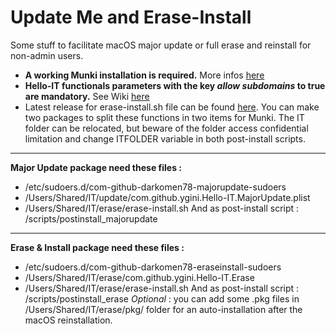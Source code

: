 # Update Me and Erase-Install
Some stuff to facilitate macOS major update or full erase and reinstall for non-admin users.
* __A working Munki installation is required.__ More infos [here](https://github.com/munki/munki)
* __Hello-IT functionals parameters with the key _allow subdomains_ to true are mandatory.__ See Wiki [here](https://github.com/ygini/Hello-IT/wiki/Preferences-subdomain)
* Latest release for erase-install.sh file can be found [here](https://github.com/grahampugh/erase-install/releases).
You can make two packages to split these functions in two items for Munki.
The IT folder can be relocated, but beware of the folder access confidential limitation and change ITFOLDER variable in both post-install scripts.
---
__Major Update package need these files :__
* /etc/sudoers.d/com-github-darkomen78-majorupdate-sudoers
* /Users/Shared/IT/update/com.github.ygini.Hello-IT.MajorUpdate.plist
* /Users/Shared/IT/erase/erase-install.sh 
And as post-install script : /scripts/postinstall_majorupdate
---
__Erase & Install package need these files :__
* /etc/sudoers.d/com-github-darkomen78-eraseinstall-sudoers
* /Users/Shared/IT/erase/com.github.ygini.Hello-IT.Erase
* /Users/Shared/IT/erase/erase-install.sh 
And as post-install script : /scripts/postinstall_erase
_Optional_ : you can add some .pkg files in /Users/Shared/IT/erase/pkg/ folder for an auto-installation after the macOS reinstallation.